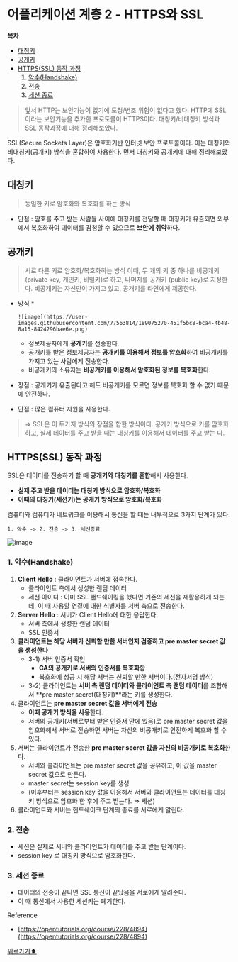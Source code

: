 # 어플리케이션 계층 2 - HTTPS와 SSL

**목차**

* [대칭키](ssl.md#대칭키)
* [공개키](ssl.md#공개키)
* [HTTPS(SSL) 동작 과정](ssl.md#httpsssl-동작-과정)
  1. [악수(Handshake)](ssl.md#1-악수handshake)
  2. [전송](ssl.md#2-전송)
  3. [세션 종료](ssl.md#3-세션-종료)

> 앞서 HTTP는 보안기능이 없기에 도청/변조 위험이 없다고 했다. HTTP에 SSL이라는 보안기능을 추가한 프로토콜이 HTTPS이다. 대칭키/비대칭키 방식과 SSL 동작과정에 대해 정리해보았다.

SSL(Secure Sockets Layer)은 암호화기반 인터넷 보안 프로토콜이다. 이는 대칭키와 비대칭키(공개키) 방식을 혼합하여 사용한다. 먼저 대칭키와 공개키에 대해 정리해보았다.

## 대칭키

> 동일한 키로 암호화와 복호화를 하는 방식

* 단점 : 암호를 주고 받는 사람들 사이에 대칭키를 전달할 때 대칭키가 유출되면 외부에서 복호화하여 데이터를 감청할 수 있으므로 **보안에 취약**하다.

## 공개키

> 서로 다른 키로 암호화/복호화하는 방식 이때, 두 개의 키 중 하나를 비공개키 (private key, 개인키, 비밀키)로 하고, 나머지를 공개키 (public key)로 지정한다. 비공개키는 자신만이 가지고 있고, 공개키를 타인에게 제공한다.

* 방식
  *

      ![image](https://user-images.githubusercontent.com/77563814/189075270-451f5bc8-bca4-4b48-8a15-8424296bae6e.png)
  * 정보제공자에게 **공개키**를 전송한다.
  * 공개키를 받은 정보제공자는 **공개키를 이용해서 정보를 암호화**하여 비공개키를 가지고 있는 사람에게 전송한다.
  * 비공개키의 소유자는 **비공개키를 이용해서 암호화된 정보를 복호화**한다.
* 장점 : 공개키가 유출된다고 해도 비공개키를 모르면 정보를 복호화 할 수 없기 때문에 안전하다.
* 단점 : 많은 컴퓨터 자원을 사용한다.

> \=> SSL은 이 두가지 방식의 장점을 합한 방식이다. 공개키 방식으로 키를 암호화하고, 실제 데이터를 주고 받을 때는 대칭키를 이용해서 데이터를 주고 받는 다.

## HTTPS(SSL) 동작 과정

SSL은 데이터를 전송하기 할 때 **공개키와 대칭키를 혼합**해서 사용한다.

* **실제 주고 받을 데이터는 대칭키 방식으로 암호화/복호화**
* **이때의 대칭키(세션키)는 공개키 방식으로 암호화/복호화**

컴퓨터와 컴퓨터가 네트워크를 이용해서 통신을 할 때는 내부적으로 3가지 단계가 있다.

`1. 악수 -> 2. 전송 -> 3. 세션종료`

![image](https://user-images.githubusercontent.com/77563814/189075316-5c026ee0-8c7e-4546-8978-237334cfd04a.png)

### 1. 악수(Handshake)

1. **Client Hello** : 클라이언트가 서버에 접속한다.
   * 클라이언트 측에서 생성한 랜덤 데이터
   * 세션 아이디 : 이미 SSL 핸드쉐이킹을 했다면 기존의 세션을 재활용하게 되는데, 이 때 사용할 연결에 대한 식별자를 서버 측으로 전송한다.
2. **Server Hello** : 서버가 Client Hello에 대한 응답한다.
   * 서버 측에서 생성한 랜덤 데이터
   * SSL 인증서
3. **클라이언트는 해당 서버가 신뢰할 만한 서버인지 검증하고 pre master secret 값을 생성한다**
   * 3-1) 서버 인증서 확인
     * **CA의 공개키로 서버의 인증서를 복호화**함
     * 복호화에 성공 시 해당 서버는 신뢰할 만한 서버이다.(전자서명 방식)
   * 3-2) 클라이언트는 **서버 측 랜덤 데이터와 클라이언트 측 랜덤 데이터**를 조합해서 \*\*pre master secret(대칭키)\*\*라는 키를 생성한다.
4. 클라이언트는 **pre master secret 값을 서버에게 전송**
   * **이때 공개키 방식을 사용**한다.
   * 서버의 공개키(서버로부터 받은 인증서 안에 있음)로 pre master secret 값을 암호화해서 서버로 전송하면 서버는 자신의 비공개키로 안전하게 복호화 할 수 있다.
5. 서버는 클라이언트가 전송한 **pre master secret 값을 자신의 비공개키로 복호화**한다.
   * 서버와 클라이언트는 pre master secret 값을 공유하고, 이 값을 master secret 값으로 만든다.
   * master secret는 session key를 생성
   * (이후부터는 session key 값을 이용해서 서버와 클라이언트는 데이터를 대칭키 방식으로 암호화 한 후에 주고 받는다. ⇒ 세션)
6. 클라이언트와 서버는 핸드쉐이크 단계의 종료를 서로에게 알린다.

### 2. 전송

* 세션은 실제로 서버와 클라이언트가 데이터를 주고 받는 단계이다.
* session key 로 대칭키 방식으로 암호화한다.

### 3. 세션 종료

* 데이터의 전송이 끝나면 SSL 통신이 끝났음을 서로에게 알려준다.
* 이 때 통신에서 사용한 세션키는 폐기한다.

Reference

* [https://opentutorials.org/course/228/4894](https://opentutorials.org/course/228/4894)

[위로가기⬆](ssl.md#https와-ssl)
